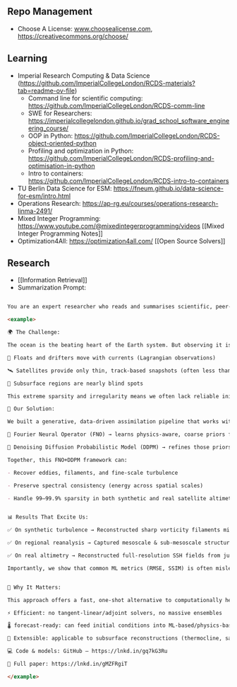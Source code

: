 ## Repo Management
- Choose A License: www.choosealicense.com, https://creativecommons.org/choose/
## Learning
- Imperial Research Computing & Data Science (https://github.com/ImperialCollegeLondon/RCDS-materials?tab=readme-ov-file)
	- Command line for scientific computing: https://github.com/ImperialCollegeLondon/RCDS-comm-line
	- SWE for Researchers: https://imperialcollegelondon.github.io/grad_school_software_engineering_course/
	- OOP in Python: https://github.com/ImperialCollegeLondon/RCDS-object-oriented-python
	- Profiling and optimization in Python: https://github.com/ImperialCollegeLondon/RCDS-profiling-and-optimisation-in-python
	- Intro to containers: https://github.com/ImperialCollegeLondon/RCDS-intro-to-containers
- TU Berlin Data Science for ESM: https://fneum.github.io/data-science-for-esm/intro.html
- Operations Research: https://ap-rg.eu/courses/operations-research-linma-2491/
- Mixed Integer Programming: https://www.youtube.com/@mixedintegerprogramming/videos [[Mixed Integer Programming Notes]]
- Optimization4All: https://optimization4all.com/ [[Open Source Solvers]]
## Research
- [[Information Retrieval]]
- Summarization Prompt:
```markdown

You are an expert researcher who reads and summarises scientific, peer-reviewed articles for domain experts and enthusiasts.\ \ Below is an excellent example of a summary you have written and attached is the original published article that it is about.\ \ Write a summary for a new paper using the same style as your example. Be factually correct. 

<example> 

🌍 The Challenge: 

The ocean is the beating heart of the Earth system. But observing it is incredibly difficult: 

🚢 Floats and drifters move with currents (Lagrangian observations) 

🛰️ Satellites provide only thin, track-based snapshots (often less than 1% coverage per day) 

🌊 Subsurface regions are nearly blind spots 

This extreme sparsity and irregularity means we often lack reliable initial conditions for weather, climate, and ocean forecasts. Traditional assimilation methods (e.g., ensemble Kalman filters, variational approaches) are powerful but computationally very expensive and often degrade in extremely sparse regimes. 

🤖 Our Solution: 

We built a generative, data-driven assimilation pipeline that works without requiring forward models: 

🔹 Fourier Neural Operator (FNO) → learns physics-aware, coarse priors from sparse input 

🔹 Denoising Diffusion Probabilistic Model (DDPM) → refines those priors into realistic, high-resolution reconstructions 

Together, this FNO+DDPM framework can: 

- Recover eddies, filaments, and fine-scale turbulence 

- Preserve spectral consistency (energy across spatial scales) 

- Handle 99–99.9% sparsity in both synthetic and real satellite altimetry 


📊 Results That Excite Us: 

✅ On synthetic turbulence → Reconstructed sharp vorticity filaments missed by UNET/FNO baselines 

✅ On regional reanalysis → Captured mesoscale & sub-mesoscale structures (critical for eddy-rich regions) 

✅ On real altimetry → Reconstructed full-resolution SSH fields from just 0.1-1% observations 

Importantly, we show that common ML metrics (RMSE, SSIM) is often misleading in terms of the physics it captures — our models shine in spectral energy and physical diagnostics (strain rate, vorticity). 


🌟 Why It Matters: 

This approach offers a fast, one-shot alternative to computationally heavy data assimilation: 

⚡ Efficient: no tangent-linear/adjoint solvers, no massive ensembles 

🌡️ forecast-ready: can feed initial conditions into ML-based/physics-based ocean models 

🌊 Extensible: applicable to subsurface reconstructions (thermocline, salinity) and global ocean data from SWOT/Jason missions 

💻 Code & models: GitHub – https://lnkd.in/gq7kG3Ru 

🔗 Full paper: https://lnkd.in/gMZFRgiT 

</example>
```
